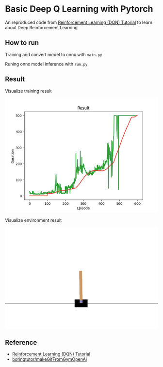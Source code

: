# Basic Deep Q Learning with Pytorch

An reproduced code from [Reinforcement Learning (DQN) Tutorial](https://pytorch.org/tutorials/intermediate/reinforcement_q_learning.html) to learn about Deep Reinforcement Learning

## How to run

Training and convert model to onnx with `main.py`

Runing onnx model inference with `run.py`

## Result

Visualize training result

![](./assets/training.png)

Visualize environment result 

![](./assets/visualize.gif)

## Reference

- [Reinforcement Learning (DQN) Tutorial](https://pytorch.org/tutorials/intermediate/reinforcement_q_learning.html)
- [boringtutor/makeGifFromGymOpenAi](https://github.com/boringtutor/makeGifFromGymOpenAi)